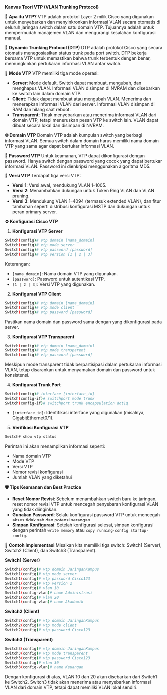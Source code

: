 **Kanvas Teori VTP (VLAN Trunking Protocol)**

**🧩 Apa itu VTP?**
VTP adalah protokol Layer 2 milik Cisco yang digunakan untuk menyebarkan dan menyinkronkan informasi VLAN secara otomatis di seluruh jaringan switch dalam satu domain VTP. Tujuannya adalah untuk mempermudah manajemen VLAN dan mengurangi kesalahan konfigurasi manual.

**🔧 Dynamic Trunking Protocol (DTP)**
DTP adalah protokol Cisco yang secara otomatis menegosiasikan status trunk pada port switch. DTP bekerja bersama VTP untuk memastikan bahwa trunk terbentuk dengan benar, memungkinkan pertukaran informasi VLAN antar switch.

**🧭 Mode VTP**
VTP memiliki tiga mode operasi:

* **Server**: Mode default. Switch dapat membuat, mengubah, dan menghapus VLAN. Informasi VLAN disimpan di NVRAM dan disebarkan ke switch lain dalam domain VTP.
* **Client**: Tidak dapat membuat atau mengubah VLAN. Menerima dan menerapkan informasi VLAN dari server. Informasi VLAN disimpan di RAM dan hilang saat reboot.
* **Transparent**: Tidak menyebarkan atau menerima informasi VLAN dari domain VTP, tetapi meneruskan pesan VTP ke switch lain. VLAN dapat dibuat secara lokal dan disimpan di NVRAM.

**🌐 Domain VTP**
Domain VTP adalah kumpulan switch yang berbagi informasi VLAN. Semua switch dalam domain harus memiliki nama domain VTP yang sama agar dapat bertukar informasi VLAN.

**🔐 Password VTP**
Untuk keamanan, VTP dapat dikonfigurasi dengan password. Hanya switch dengan password yang cocok yang dapat bertukar informasi VLAN. Password ini dienkripsi menggunakan algoritma MD5.

**🔢 Versi VTP**
Terdapat tiga versi VTP:

* **Versi 1**: Versi awal, mendukung VLAN 1–1005.
* **Versi 2**: Menambahkan dukungan untuk Token Ring VLAN dan VLAN pruning.
* **Versi 3**: Mendukung VLAN 1–4094 (termasuk extended VLAN), dan fitur tambahan seperti distribusi konfigurasi MSTP dan dukungan untuk peran primary server.

**⚙️ Konfigurasi Cisco VTP**

1. **Konfigurasi VTP Server**

```bash
Switch(config)# vtp domain [nama_domain]
Switch(config)# vtp mode server
Switch(config)# vtp password [password]
Switch(config)# vtp version [1 | 2 | 3]
```

Keterangan:

* `[nama_domain]`: Nama domain VTP yang digunakan.
* `[password]`: Password untuk autentikasi VTP.
* `[1 | 2 | 3]`: Versi VTP yang digunakan.

2. **Konfigurasi VTP Client**

```bash
Switch(config)# vtp domain [nama_domain]
Switch(config)# vtp mode client
Switch(config)# vtp password [password]
```

Pastikan nama domain dan password sama dengan yang dikonfigurasi pada server.

3. **Konfigurasi VTP Transparent**

```bash
Switch(config)# vtp domain [nama_domain]
Switch(config)# vtp mode transparent
Switch(config)# vtp password [password]
```

Meskipun mode transparent tidak berpartisipasi dalam pertukaran informasi VLAN, tetap disarankan untuk menyamakan domain dan password untuk konsistensi.

4. **Konfigurasi Trunk Port**

```bash
Switch(config)# interface [interface_id]
Switch(config-if)# switchport mode trunk
Switch(config-if)# switchport trunk encapsulation dot1q
```

* `[interface_id]`: Identifikasi interface yang digunakan (misalnya, GigabitEthernet0/1).

5. **Verifikasi Konfigurasi VTP**

```bash
Switch# show vtp status
```

Perintah ini akan menampilkan informasi seperti:

* Nama domain VTP
* Mode VTP
* Versi VTP
* Nomor revisi konfigurasi
* Jumlah VLAN yang diketahui

**🛡️ Tips Keamanan dan Best Practice**

* **Reset Nomor Revisi**: Sebelum menambahkan switch baru ke jaringan, reset nomor revisi VTP untuk mencegah penyebaran konfigurasi VLAN yang tidak diinginkan.
* **Gunakan Password**: Selalu konfigurasi password VTP untuk mencegah akses tidak sah dan potensi serangan.
* **Simpan Konfigurasi**: Setelah konfigurasi selesai, simpan konfigurasi dengan perintah `write memory` atau `copy running-config startup-config`.

**🧪 Contoh Implementasi**
Misalkan kita memiliki tiga switch: Switch1 (Server), Switch2 (Client), dan Switch3 (Transparent).

**Switch1 (Server)**

```bash
Switch1(config)# vtp domain JaringanKampus
Switch1(config)# vtp mode server
Switch1(config)# vtp password Cisco123
Switch1(config)# vtp version 2
Switch1(config)# vlan 10
Switch1(config-vlan)# name Administrasi
Switch1(config)# vlan 20
Switch1(config-vlan)# name Akademik
```

**Switch2 (Client)**

```bash
Switch2(config)# vtp domain JaringanKampus
Switch2(config)# vtp mode client
Switch2(config)# vtp password Cisco123
```

**Switch3 (Transparent)**

```bash
Switch3(config)# vtp domain JaringanKampus
Switch3(config)# vtp mode transparent
Switch3(config)# vtp password Cisco123
Switch3(config)# vlan 30
Switch3(config-vlan)# name Keuangan
```

Dengan konfigurasi di atas, VLAN 10 dan 20 akan disebarkan dari Switch1 ke Switch2. Switch3 tidak akan menerima atau menyebarkan informasi VLAN dari domain VTP, tetapi dapat memiliki VLAN lokal sendiri.